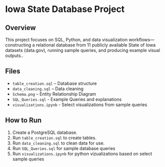 # Iowa State Database Project

## Overview
This project focuses on SQL, Python, and data visualization workflows—constructing a relational database from 11 publicly available State of Iowa datasets (data.gov), running sample queries, and producing example visual outputs..

## Files
- `table_creation.sql` – Database structure
- `data_cleaning.sql` – Data cleaning
- `Schema.png` – Entity Relationship Diagram
- `SQL_Queries.sql` - Example Queries and explanations
- `visualizations.ipynb` - Select visualizations from sample queries

## How to Run
1. Create a PostgreSQL database.
2. Run `table_creation.sql` to create tables.
3. Run `data_cleaning.sql` to clean data for use.
4. Run `SQL_Queries.sql` for sample database queries
5. Run `visualizations.ipynb` for python vizualizations based on select sample queries
